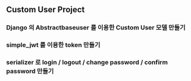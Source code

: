 ## Custom User Project

### Django 의 Abstractbaseuser 를 이용한 Custom User 모델 만들기
### simple_jwt 를 이용한 token 만들기
### serializer 로 login / logout / change password / confirm password 만들기